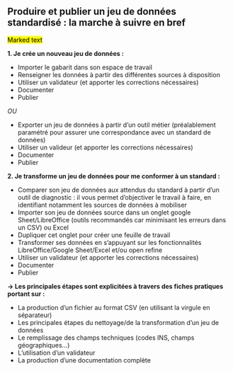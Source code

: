 ## Produire et publier un jeu de données standardisé : la marche à suivre en bref 
<span style="background-color: #FFFF00"><mark>Marked text</mark>
</span>

**1. Je crée un nouveau jeu de données :**

* Importer le gabarit dans son espace de travail  
* Renseigner les données à partir des différentes sources à disposition 
* Utiliser un validateur (et apporter les corrections nécessaires) 
* Documenter 
* Publier 

_OU_


* Exporter un jeu de données à partir d’un outil métier (préalablement paramétré pour assurer une correspondance avec un standard de données) 
* Utiliser un valideur (et apporter les corrections nécessaires) 
* Documenter 
* Publier 

**2. Je transforme un jeu de données pour me conformer à un standard :**

* Comparer son jeu de données aux attendus du standard à partir d’un outil de diagnostic : il vous permet d’objectiver le travail à faire, en identifiant notamment les sources de données à mobiliser
* Importer son jeu de données source dans un onglet google Sheet/LibreOffice (outils recommandés car minimisant les erreurs dans un CSV) ou Excel
* Dupliquer cet onglet pour créer une feuille de travail
* Transformer ses données en s’appuyant sur les fonctionnalités LibreOffice/Google Sheet/Excel et/ou open refine 
* Utiliser un validateur (et apporter les corrections nécessaires) 
* Documenter 
* Publier 

**→ Les principales étapes sont explicitées à travers des fiches pratiques portant sur :**

* La production d’un fichier au format CSV (en utilisant la virgule en séparateur) 
* Les principales étapes du nettoyage/de la transformation d’un jeu de données 
* Le remplissage des champs techniques (codes INS, champs géographiques…) 
* L’utilisation d’un validateur 
* La production d’une documentation complète
